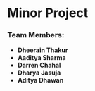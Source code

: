 # Minor Project

### Team Members:
- **Dheerain Thakur**
- **Aaditya Sharma**
- **Darren Chahal**
- **Dharya Jasuja**
- **Aditya Dhawan**
